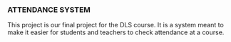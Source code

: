 ### ATTENDANCE SYSTEM

This project is our final project for the DLS course.
It is a system meant to make it easier for students and teachers to check attendance at a course.

